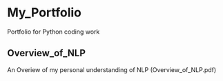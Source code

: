 # My_Portfolio
Portfolio for Python coding work

## Overview_of_NLP

An Overiew of my personal understanding of NLP
(Overview_of_NLP.pdf)
